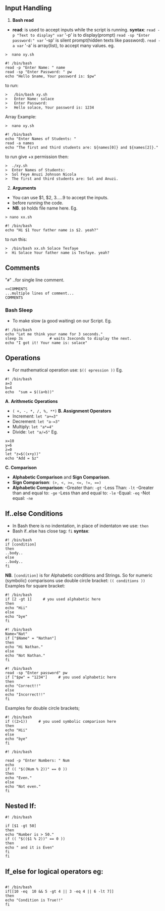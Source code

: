 ## Input Handling

1. **Bash read**

- **read**: is used to accept inputs while the script is running.
**syntax**: `read -p "Text to display" var`    '-p' is to display(prompt)
       `read -sp "Enter password:" var`    '-sp' is silent prompt(hidden texts like password).
       `read -a var`    '-a' is array(list), to accept many values.
eg.
```
>  nano xy.sh

#! /bin/bash
read -p "Enter Name: " name
read -sp "Enter Password: " pw
echo "Hello $name, Your password is: $pw"
```
to run:
```
>   /bin/bash xy.sh
>   Enter Name: solace
>   Enter Password:
>   Hello solace, Your password is: 1234
```
Array Example:
```
>  nano xy.sh

#! /bin/bash
echo "Enter Names of Students: "
read -a names
echo "The first and third students are: ${names[0]} and ${names[2]}."
```
to run give +x permission then:
```
>  ./xy.sh
>  Enter Names of Students: 
>  Sol Feye Anuzi Johnson Nicola
>  The first and third students are: Sol and Anuzi.
```

2. **Arguments**
- You can use $1, $2, $3.....$9 to accept the inputs.
- before running the code.
- **NB**. `$0` holds file name here.
Eg.
```
> nano xx.sh

#! /bin/bash
echo "Hi $1 Your father name is $2. yeah?"
```
to run this:
```
>  /bin/bash xx.sh Solace Tesfaye
>  Hi Solace Your father name is Tesfaye. yeah?
```
## Comments
"`#`"    ..for single line comment.
```
<<COMMENTS
...multiple lines of comment...
COMMENTS
```
### Bash Sleep
- To make slow (a good waiting) on our Script.
Eg.
```
#! /bin/bash
echo "Let me think your name for 3 seconds."
sleep 3s            # waits 3seconds to display the next.
echo "I got it! Your name is: solace"
```
## Operations
- For mathematical operation use: `$(( epression ))`
Eg.
```
#! /bin/bash
a=3
b=4
echo  "sum = $((a+b))"
```
**A**. **Arithmetic Operations**
- `( +, -, *, /, %, **)`
**B. Assignment Operators**
- Increment: `let "a+=3"`
- Decrement: `let "a-=3"`
- Multiply:  `let "a*=4"`
- Divide:  `let "a/=5"`
Eg.
```
x=10
y=6
z=0
let "z=$((x+y))"
echo "Add = $z"
```
**C. Comparison**
- **Alphabetic Comparison** and **Sign Comparison**.
- **Sign Comparison**:` (>, <, >=, <=, !=, ==)`
- **Alphabetic Comparison**:
  -Greater than: `-gt`
  -Less Than:  `-lt`
  -Greater than and equal to: `-ge`
  -Less than and equal to:  `-le`
  -Equal:  `-eq`
  -Not equal:  `-ne`
## If..else Conditions
- In Bash there is no indentation, in place of indentaton we use: `then`
- Bash if..else has close tag:  `fi`
**syntax**:
```
#! /bin/bash
if [condition]
then
..body..
else
..body..
fi
```
**NB**. `[condition]` is for Alphabetic conditions and Strings.  So for numeric (symbolic) comparisons use double circle bracket: `(( conditions ))`
Examples for square bracket:
```
#! /bin/bash
if [2 -gt 1]     # you used alphabetic here
then
echo "Hii"
else
echo "bye"
fi
```

```
#! /bin/bash
Name="Nat"
if ["$Name" = "Nathan"]
then
echo "Hi Nathan."
else
echo "Not Nathan."
fi
```

```
#! /bin/bash
read -sp "Enter password" pw
if ["$pw" = "1234"]     # you used alphabetic here
then
echo "Correct!!"
else
echo "Incorrect!!"
fi
```

Examples for double circle brackets;
```
#! /bin/bash
if ((2>1))     # you used symbolic comparison here
then
echo "Hii"
else
echo "bye"
fi
```

```
#! /bin/bash

read -p "Enter Numbers: " Num
echo
if (( "$((Num % 2))" == 0 ))
then
echo "Even."
else
echo "Not even."
fi
```
## Nested If:
```
#! /bin/bash

if [$1 -gt 50]
then
echo "Number is > 50."
if (( "$(($1 % 2))" == 0 ))
then
echo " and it is Even"
fi
fi
```
## If_else for logical operators eg:
```

#! /bin/bash
if[[10 -eq  10 && 5 -gt 4 || 3 -eq 4 || 6 -lt 7]]
then 
echo "Condition is True!!"
fi
```
